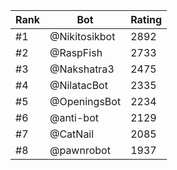 Rank|Bot|Rating
---|---|---
#1|@Nikitosikbot|2892
#2|@RaspFish|2733
#3|@Nakshatra3|2475
#4|@NilatacBot|2335
#5|@OpeningsBot|2234
#6|@anti-bot|2129
#7|@CatNail|2085
#8|@pawnrobot|1937
